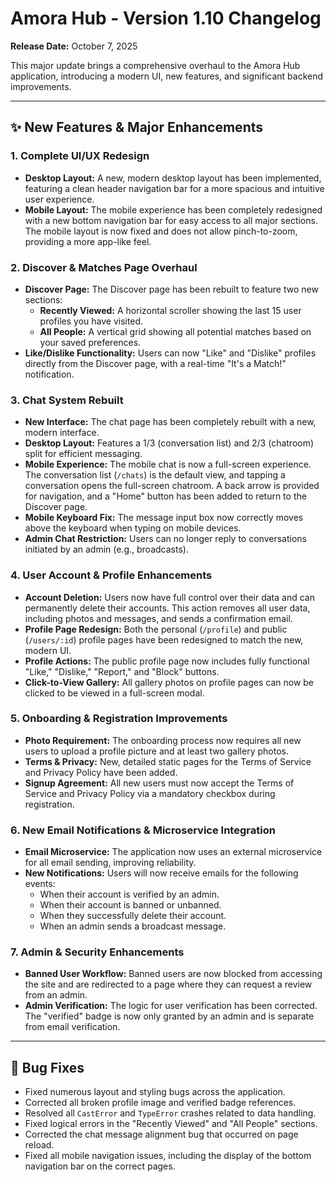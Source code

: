 # Amora Hub - Version 1.10 Changelog

**Release Date:** October 7, 2025

This major update brings a comprehensive overhaul to the Amora Hub application, introducing a modern UI, new features, and significant backend improvements.

---

## ✨ New Features & Major Enhancements

### 1. Complete UI/UX Redesign
- **Desktop Layout:** A new, modern desktop layout has been implemented, featuring a clean header navigation bar for a more spacious and intuitive user experience.
- **Mobile Layout:** The mobile experience has been completely redesigned with a new bottom navigation bar for easy access to all major sections. The mobile layout is now fixed and does not allow pinch-to-zoom, providing a more app-like feel.

### 2. Discover & Matches Page Overhaul
- **Discover Page:** The Discover page has been rebuilt to feature two new sections:
    - **Recently Viewed:** A horizontal scroller showing the last 15 user profiles you have visited.
    - **All People:** A vertical grid showing all potential matches based on your saved preferences.
- **Like/Dislike Functionality:** Users can now "Like" and "Dislike" profiles directly from the Discover page, with a real-time "It's a Match!" notification.

### 3. Chat System Rebuilt
- **New Interface:** The chat page has been completely rebuilt with a new, modern interface.
- **Desktop Layout:** Features a 1/3 (conversation list) and 2/3 (chatroom) split for efficient messaging.
- **Mobile Experience:** The mobile chat is now a full-screen experience. The conversation list (`/chats`) is the default view, and tapping a conversation opens the full-screen chatroom. A back arrow is provided for navigation, and a "Home" button has been added to return to the Discover page.
- **Mobile Keyboard Fix:** The message input box now correctly moves above the keyboard when typing on mobile devices.
- **Admin Chat Restriction:** Users can no longer reply to conversations initiated by an admin (e.g., broadcasts).

### 4. User Account & Profile Enhancements
- **Account Deletion:** Users now have full control over their data and can permanently delete their accounts. This action removes all user data, including photos and messages, and sends a confirmation email.
- **Profile Page Redesign:** Both the personal (`/profile`) and public (`/users/:id`) profile pages have been redesigned to match the new, modern UI.
- **Profile Actions:** The public profile page now includes fully functional "Like," "Dislike," "Report," and "Block" buttons.
- **Click-to-View Gallery:** All gallery photos on profile pages can now be clicked to be viewed in a full-screen modal.

### 5. Onboarding & Registration Improvements
- **Photo Requirement:** The onboarding process now requires all new users to upload a profile picture and at least two gallery photos.
- **Terms & Privacy:** New, detailed static pages for the Terms of Service and Privacy Policy have been added.
- **Signup Agreement:** All new users must now accept the Terms of Service and Privacy Policy via a mandatory checkbox during registration.

### 6. New Email Notifications & Microservice Integration
- **Email Microservice:** The application now uses an external microservice for all email sending, improving reliability.
- **New Notifications:** Users will now receive emails for the following events:
    - When their account is verified by an admin.
    - When their account is banned or unbanned.
    - When they successfully delete their account.
    - When an admin sends a broadcast message.

### 7. Admin & Security Enhancements
- **Banned User Workflow:** Banned users are now blocked from accessing the site and are redirected to a page where they can request a review from an admin.
- **Admin Verification:** The logic for user verification has been corrected. The "verified" badge is now only granted by an admin and is separate from email verification.

---

## 🐛 Bug Fixes
- Fixed numerous layout and styling bugs across the application.
- Corrected all broken profile image and verified badge references.
- Resolved all `CastError` and `TypeError` crashes related to data handling.
- Fixed logical errors in the "Recently Viewed" and "All People" sections.
- Corrected the chat message alignment bug that occurred on page reload.
- Fixed all mobile navigation issues, including the display of the bottom navigation bar on the correct pages.